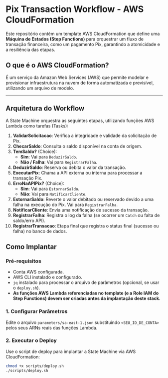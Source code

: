 # Pix Transaction Workflow - AWS CloudFormation

Este repositório contém um template AWS CloudFormation que define uma **Máquina de Estados (Step Functions)** para orquestrar um fluxo de transação financeira, como um pagamento Pix, garantindo a atomicidade e a resiliência das etapas.

## O que é o AWS CloudFormation?

É um serviço da Amazon Web Services (AWS) que permite modelar e provisionar infraestrutura na nuvem de forma automatizada e previsível, utilizando um arquivo de modelo.

---

## Arquitetura do Workflow

A State Machine orquestra as seguintes etapas, utilizando funções AWS Lambda como tarefas (Tasks):

1.  **ValidarSolicitacao**: Verifica a integridade e validade da solicitação de Pix.
2.  **ChecarSaldo**: Consulta o saldo disponível na conta de origem.
3.  **TemSaldo?** (Choice):
    * **Sim**: Vai para `DeduzirSaldo`.
    * **Não / Falha**: Vai para `RegistrarFalha`.
4.  **DeduzirSaldo**: Reserva ou debita o valor da transação.
5.  **ExecutarPix**: Chama a API externa ou interna para processar a transação Pix.
6.  **ErroNaAPIPix?** (Choice):
    * **Sim**: Vai para `EstornarSaldo`.
    * **Não**: Vai para `NotificarCliente`.
7.  **EstornarSaldo**: Reverte o valor debitado ou reservado devido a uma falha na execução do Pix. Vai para `RegistrarFalha`.
8.  **NotificarCliente**: Envia uma notificação de sucesso da transação.
9.  **RegistrarFalha**: Registra o log da falha (se ocorrer um `Catch` ou falta de saldo/erro API).
10. **RegistrarTransacao**: Etapa final que registra o status final (sucesso ou falha) no banco de dados.

## Como Implantar

### Pré-requisitos

* Conta AWS configurada.
* AWS CLI instalado e configurado.
* `jq` instalado para processar o arquivo de parâmetros (opcional, se usar o `deploy.sh`).
* **As funções AWS Lambda referenciadas no template (e a Role IAM do Step Functions) devem ser criadas antes da implantação deste stack.**

### 1. Configurar Parâmetros

Edite o arquivo `parameters/sa-east-1.json` substituindo `<SEU_ID_DE_CONTA>` pelos seus ARNs reais das funções Lambda.

### 2. Executar o Deploy

Use o script de deploy para implantar a State Machine via AWS CloudFormation:

```bash
chmod +x scripts/deploy.sh
./scripts/deploy.sh

